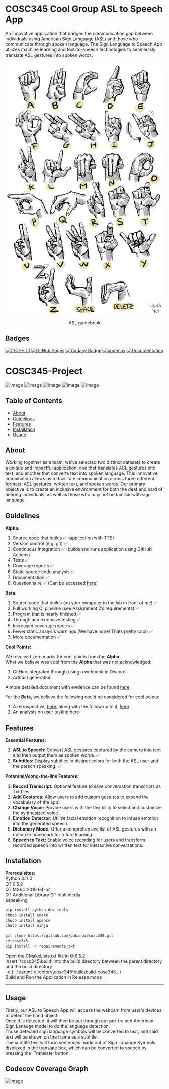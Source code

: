 # COSC345 Cool Group ASL to Speech App

An innovative application that bridges the communication gap between individuals using American Sign Language (ASL) and those who communicate through spoken language. The Sign Language to Speech App utilizes machine learning and text-to-speech technologies to seamlessly translate ASL gestures into spoken words.

<p align="center">
  <img src="ASL guidline.png" width="500" height= "800"/>
</p>
<p align="center">
  ASL guidebook
</p>


## Badges
[![C/C++ CI](https://github.com/pakinui/cosc345/actions/workflows/c-cpp.yml/badge.svg)](https://github.com/pakinui/cosc345/actions/workflows/c-cpp.yml)
[![GitHub Pages](https://github.com/pakinui/cosc345/actions/workflows/pages/pages-build-deployment/badge.svg)](https://github.com/pakinui/cosc345/actions/workflows/pages/pages-build-deployment)
[![Codacy Badge](https://app.codacy.com/project/badge/Grade/409b0d67499c4c9b8def12c695be78f9)](https://app.codacy.com/gh/pakinui/cosc345/dashboard?utm_source=gh&utm_medium=referral&utm_content=&utm_campaign=Badge_grade) 
[![codecov](https://codecov.io/gh/pakinui/cosc345/graph/badge.svg?token=GUFNGUO6M4)](https://codecov.io/gh/pakinui/cosc345)
[![Documentation](https://codedocs.xyz/pakinui/cosc345.svg)](https://codedocs.xyz/pakinui/cosc345/)
# COSC345-Project

![image](https://img.shields.io/badge/Windows-0078D6?style=for-the-badge&logo=windows&logoColor=white)
![image](https://img.shields.io/badge/C%2B%2B-00599C?style=for-the-badge&logo=c%2B%2B&logoColor=white)
![image](https://img.shields.io/badge/VSCode-0078D4?style=for-the-badge&logo=visual%20studio%20code&logoColor=white)
![image](https://img.shields.io/badge/Codecov-F01F7A?style=for-the-badge&logo=Codecov&logoColor=white)
![image](https://img.shields.io/badge/Python-FFD43B?style=for-the-badge&logo=python&logoColor=blue)


## Table of Contents

-   [About](#about)
-   [Guidelines](#guidelines)
-   [Features](#features)
-   [Installation](#installation)
-   [Usage](#usage)

## About

Working together as a team, we've selected two distinct datasets to create a unique and impactful application: one that translates ASL gestures into text, and another that converts text into spoken language. This innovative combination allows us to facilitate communication across three different formats: ASL gestures, written text, and spoken words. Our primary objective is to create an inclusive environment for both the deaf and hard of hearing individuals, as well as those who may not be familiar with sign language.

## Guidelines
**Alpha:**
1.  Source code that builds :white_check_mark: (application with TTS)
2.  Version control (e.g. git) :white_check_mark:
3.  Continuous Integration :white_check_mark: (builds and runs application using GitHub Actions)
4.  Tests :white_check_mark:
5.  Coverage reports :white_check_mark:
6.  Static source code analysis :white_check_mark:
7.  Documentation :white_check_mark:
8.  Questionnaire :white_check_mark: (Can be accessed [here](https://forms.office.com/r/hqKygen2MY))

**Beta:**
1.  Source code that builds (on your computer in the lab in front of me) :white_check_mark:
2.  Full working CI pipeline (see Assignment 2’s requirements) :white_check_mark:
3.  Program that is nearly finished :white_check_mark:
4.  Through and extensive testing :white_check_mark:
5.  Increased coverage reports :white_check_mark:
6.  Fewer static analysis warnings (We have none! Thats pretty cool) :white_check_mark:
7.  More documentation :white_check_mark:

**Cool Points:**

We received zero marks for cool points from the <b>Alpha</b>.<br />
What we believe was cool from the <b>Alpha</b> that was not acknowledged:<br />
1.  GitHub integrated through using a webhook in Discord<br />
2.  Artifact generation<br />

A more detailed document with evidence can be found [here](https://github.com/pakinui/cosc345/blob/main/PDFs/PotentialAlphaCoolPoints.pdf)<br />

For the <b>Beta</b>, we believe the following could be considered for cool points:<br />
1.  A retrospective, [here](https://github.com/pakinui/cosc345/blob/main/PDFs/retrospective%26actions.png), along with the follow up to it, [here](https://github.com/pakinui/cosc345/blob/main/PDFs/retrospective_follow_up.png)<br />
2.  An analysis on user testing [here](https://github.com/pakinui/cosc345/blob/main/PDFs/user_testing_review.pdf)<br />
 
## Features

**Essential Features:**

1.  **ASL to Speech:** Convert ASL gestures captured by the camera into text and then output them as spoken words. :white_check_mark:
2.  **Subtitles:** Display subtitles in distinct colors for both the ASL user and the person speaking. :white_check_mark:

**Potential/Along-the-line Features:**

1.  **Record Transcript:** Optional feature to save conversation transcripts as .txt files.
2.  **Add Gestures:** Allow users to add custom gestures to expand the vocabulary of the app.
3.  **Change Voice:** Provide users with the flexibility to select and customize the synthesized voice.
4.  **Emotion Detector:** Utilize facial emotion recognition to infuse emotion into the generated speech.
5.  **Dictionary Mode:** Offer a comprehensive list of ASL gestures with an option to bookmark for future learning.
6.  **Speech to Text:** Enable voice recording for users and transform recorded speech into written text for interactive conversations.

## Installation

**Prerequisites:** <br />
Python 3.11.0<br />
QT 6.5.2<br />
QT MSVC 2019 64-bit<br />
QT Additional Library QT multimedia<br />
espeak-ng<br />

```bash
pip install python-dev-tools
choco install cmake
choco install opencv
choco install ninja
```
```bash
git clone https://github.com/pakinui/cosc345.git
cd cosc345
pip install -r requirements.txt
```
Open the CMakeLists.txt file in Ot6.5.2<br />
Insert '\cosc345\build' into the build directory between the parent directory and the build directory<br />
  i.e.(...\parent-directory\cosc345\build\build-cosc345...)<br />
Build and Run the Application in Release mode<br />
****

## Usage

Firstly, our ASL to Speech App will access the webcam from user's devices to detect the hand object.<br />
Once it is detected, it will then be put through our pre-trained American Sign Lanauge model to do the language detection.<br />
Those detected sign language symbols will be converted to text, and said text will be shown on the frame as a subtitle. <br />
The subtitle text will form sentences made out of Sign Lanauge Symbols displayed in the translate box, which can be converted to speech by pressing the 'Translate' button. <br />


## Codecov Coverage Graph
[![image](https://codecov.io/gh/pakinui/cosc345/graphs/sunburst.svg?token=GUFNGUO6M4.svg)](https://app.codecov.io/gh/pakinui/cosc345)
